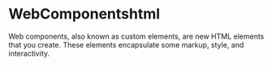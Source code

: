 # WebComponentshtml
Web components, also known as custom elements, are new HTML elements that you create. These elements encapsulate some markup, style, and interactivity. 
